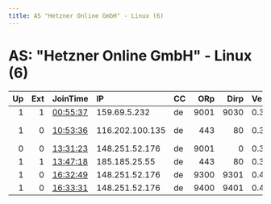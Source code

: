 ```yaml
---
title: AS "Hetzner Online GmbH" - Linux (6)
---
```


# AS: "Hetzner Online GmbH" - Linux (6)

|   Up |   Ext | JoinTime                                                                                            | IP              | CC   |   ORp |   Dirp | Version   | Contact                      | Nickname        |   eFamMembers |
|-----:|------:|:----------------------------------------------------------------------------------------------------|:----------------|:-----|------:|-------:|:----------|:-----------------------------|:----------------|--------------:|
|    1 |     1 | [00:55:37](https://metrics.torproject.org/rs.html#details/09339E2462DED8DCBD355CF59114D3987E3A8673) | 159.69.5.232    | de   |  9001 |   9030 | 0.3.5.8   | abuse.infinity@gmail.com     | INFINTIY        |             1 |
|    1 |     0 | [10:53:36](https://metrics.torproject.org/rs.html#details/62987F3DBB55EA1A487A659BE232982DA3439B2F) | 116.202.100.135 | de   |   443 |     80 | 0.3.5.8   | Daniel Grant &lt;daniel@serv | Juno            |             1 |
|    0 |     0 | [13:31:23](https://metrics.torproject.org/rs.html#details/DAF56A8516F17F5404FA81D6935F84CD961011B7) | 148.251.52.176  | de   |  9001 |      0 | 0.3.4.11  | None                         | hacktheplanet   |             1 |
|    1 |     1 | [13:47:18](https://metrics.torproject.org/rs.html#details/8753CBC7B4172BB7B370F5ED074F35FF5B586B73) | 185.185.25.55   | de   |   443 |     80 | 0.3.5.8   | None                         | FreiheitKrieger |             1 |
|    1 |     0 | [16:32:49](https://metrics.torproject.org/rs.html#details/AD65BC169BB48416A92B00EB7D7AB5B72D14DCE6) | 148.251.52.176  | de   |  9300 |   9301 | 0.4.0.5   | contact@alium.rocks          | limos9300       |             1 |
|    1 |     0 | [16:33:31](https://metrics.torproject.org/rs.html#details/16C6B42A15AFA4CB29F180124045E96D7F5A7C0B) | 148.251.52.176  | de   |  9400 |   9401 | 0.4.0.5   | contact@alium.rocks          | limos9400       |             1 |
